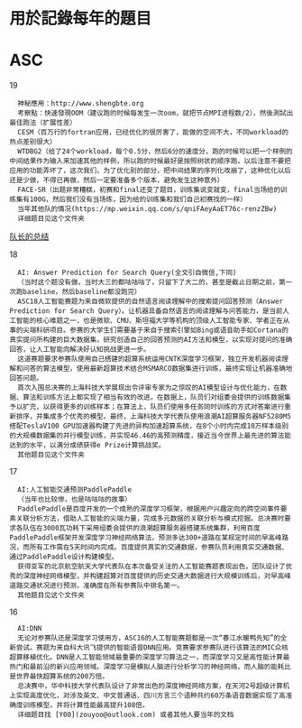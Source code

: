# 用於記錄每年的題目

# ASC

19 

      神秘應用：http://www.shengbte.org
      考察點：快速發現OOM（建议跑的时候每发生一次oom，就把节点MPI进程数/2），然後測試出最佳跑法（扩展性差）
      CESM（百万行的fortran应用，已经优化的很厉害了，能做的空间不大，不同workload的热点差别很大）
      WTDBG2（给了24个workload，每个0.5分，然后6分的速度分，跑的时候可以把一个样例的中间结果作为输入来加速其他的样例，所以跑的时候最好是按照树状的顺序跑，以后注意不要把应用的功能弄坏了，这次我们，为了优化别的部分，把中间结果的序列化改崩了，这种优化以后还是少做，不得已再做，然后一定要准备多个版本，避免发生这种意外）
      FACE-SR（出题非常糟糕，初赛和final还变了题目，训练集说变就变，final当场给的训练集有100G，然后我们没有当场炼，因为给的训练集和我们自己初赛找的一样）
      当年其他队的情况(https://mp.weixin.qq.com/s/qniFAeyAaET76c-renzZBw)
      详细题目见这个文件夹
[队长的总结](http://blog.qzwlecr.com/2019/04/25/ASC19-%E7%BB%8F%E9%AA%8C%E6%80%BB%E7%BB%93/)




18 

      AI: Answer Prediction for Search Query(全文引自微信,下同)
      （当时这个题没有做，当时大三的都咕咕咕了，只留下了大二的，甚至是截止日期之前，第一次跑baseline，然后baseline都没跑完）
      ASC18人工智能赛题为来自微软提供的自然语言阅读理解中的搜索提问回答预测（Answer Prediction for Search Query）。让机器具备自然语言的阅读理解与问答能力，是当前人工智能的核心难题之一，也是微软、CMU、斯坦福大学等机构的顶级人工智能专家、学者正在从事的尖端科研项目。参赛的大学生们需要基于来自于搜索引擎如Bing或语音助手如Cortana的真实提问所构建的巨大数据集，研究创造自己的回答预测的AI方法和模型，以实现对提问的准确回答，让人工智能向解决好认知挑战更进一步。
      这道赛题要求参赛队使用自己搭建的超算系统运用CNTK深度学习框架，独立开发机器阅读理解和问答的算法模型，使用最新超算技术结合MSMARCO数据集进行训练，最终实现让机器准确地回答问题。
      首次入围总决赛的上海科技大学展现出令评审专家为之惊叹的AI模型设计与优化能力，在数据、算法和训练方法上都实现了相当有效的改进。在数据上，队员们对组委会提供的训练数据集予以扩充，以获得更多的训练样本；在算法上，队员们使用多任务同时训练的方式对答案进行重新排序，并集成多个优秀的模型。最终，上海科技大学代表队使用浪潮AI超算服务器NF5280M5搭配TeslaV100 GPU加速器构建了先进的异构加速超算系统，在8个小时内完成10万样本级别的大规模数据集的并行模型训练，并实现46.46的高预测精度，接近当今世界上最先进的算法能达到的水平，以满分成绩获得e Prize计算挑战奖。
      其他题目见这个文件夹

17

      AI:人工智能交通预测PaddlePaddle
      （当年也比较惨，也是咕咕咕的故事）
      PaddlePaddle是百度开发的一个成熟的深度学习框架，根据用户兴趣定向的跨空间事件要素关联分析方法，借助人工智能的尖端力量，完成多元数据的关联分析与模式挖掘。总决赛时要求各队伍在3000瓦功耗下采用组委会提供的浪潮超算服务器搭建系统集群，利用百度PaddlePaddle框架开发深度学习神经网络算法，预测多达300+道路在某规定时间的早高峰路况，而所有工作需在5天时间内完成。百度提供真实的交通数据，参赛队员利用真实交通数据、通过PaddlePaddle设计构建模型。
      获得亚军的北京航空航天大学代表队在本次备受关注的人工智能赛题表现出色，团队设计了优秀的深度神经网络模型，并构建超算对百度提供的历史交通大数据进行大规模训练后，对早高峰道路交通状况进行预测，准确度在所有参赛队中排名第一。
      其他题目见这个文件夹

16

      AI:DNN
      无论对参赛队还是深度学习使用方，ASC16的人工智能赛题都是一次“春江水暖鸭先知”的全新尝试。赛题为来自科大讯飞提供的智能语音DNN应用。竞赛要求参赛队进行该算法的MIC众核超算移植优化。DNN是人工智能领域最重要的深度学习算法之一，而深度学习又是高性能计算最热门和最前沿的新兴应用领域。深度学习是模拟人脑进行分析学习的神经网络，而人脑的能耗比是世界最快超算系统的200万倍。
      总决赛中，华中科技大学代表队设计了非常出色的深度神经网络方案，在天河2号超级计算机上实现高度优化，对涉及英文、中文普通话、四川方言三个语种共约60万条语音数据实现了高准确度训练模型，并将计算性能最高提升108倍。
      详细题目找 [Y00](zouyoo@outlook.com) 或者其他人要当年的文档